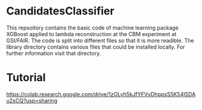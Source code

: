 # CandidatesClassifier

This repsoitory contains the basic code of machine learning package XGBoost applied to lambda reconstruction at the CBM experiment at GSI/FAIR. The code is split into different files so that it is more readible. The library directory contains various files that could be installed locally. For further information visit that directory.


# Tutorial

https://colab.research.google.com/drive/1zOLyh5kJfYFVvDhppsS5K54ISDAu2sCQ?usp=sharing
